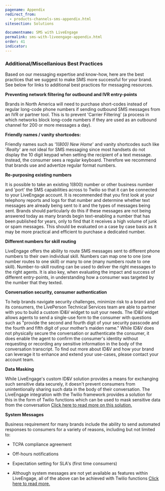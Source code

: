 ```yaml
---
pagename: Appendix
redirect_from:
  - products-channels-sms-appendix.html
sitesection: Solutions

documentname: SMS with LiveEngage
permalink: sms-with-liveengage-appendix.html
order: 41
indicator:
---
```

### Additional/Miscellanious Best Practices

Based on our messaging expertise and know-how, here are the best practices that we suggest to make SMS more successful for your brand. See below for links to additional best practices for messaging resources.

**Preventing network filtering for outbound and IVR entry-points**

Brands in North America will need to purchase short-codes instead of regular long-code phone numbers if sending outbound SMS messages from an IVR or partner tool.  This is to prevent 'Carrier Filtering' (a process in which networks block long-code numbers if they are used as an outbound channel for 200 or more messages a day).

**Friendly names / vanity shortcodes:**

Friendly names such as *'1(800) New Home*' and vanity shortcodes such like '*Realty*' are not ideal for SMS messaging since most handsets do not display the 10 digit keypad when setting the recipient of a text message.  Instead, the consumer sees a regular keyboard. Therefore we recommend that brands use and advertize regular format numbers.

**Re-purposing existing numbers**

It is possible to take an existing 1(800) number or other business number and 'port' the SMS capabilities across to Twilio so that it can be connected to your LiveEngage account.  It is recommended that you first look at your telephony reports and logs for that number and determine whether text messages are already being sent to it and the types of messages being sent.  Brands should particularly do this if these messages are not being answered today as many brands begin text-enabling a number that has been published for years, only to find that it receives a high volume of junk or spam messages.  This should be evaluated on a case by case basis as it may be more practical and efficient to purchase a dedicated number.

**Different numbers for skill routing**

LiveEngage offers the ability to route SMS messages sent to different phone numbers to their own individual skill.  Numbers can map one to one (one number routes to one skill) or many to one (many numbers route to one skill).  Number-to-skill routing can be used to deliver the right messages to the right agents. It is also key, when evaluating the impact and success of different entry-points, in understanding how a consumer was targeted by the number that they texted.

**Conversation security, consumer authentication**

To help brands navigate security challenges, minimize risk to a brand and its consumers, the LivePerson Technical Services team are able to partner with you to build a custom ID&V widget to suit your needs.  The ID&V widget allows agents to send a single-use form to the consumer with questions such as "provide the second and fourth digit of your security passcode and the fourth and fifth digit of your mother’s maiden name." While ID&V does not physically secure the conversation or authenticate the consumer, it does enable the agent to confirm the consumer's identity without requesting or recording any sensitive information in the body of the conversation transcript. To find out more about ID&V and how your brand can leverage it to enhance and extend your use-cases, please contact your account team.

**Data Masking**

While LiveEngage's custom ID&V solution provides a means for exchanging such sensitive data securely, it doesn't prevent consumers from unintentionally sharing such data in the body of their conversation.  The LiveEngage integration with the Twilio framework provides a solution for this in the form of Twilio functions which can be used to mask sensitive data from the conversation [Click here to read more on this solution.](https://s3-eu-west-1.amazonaws.com/ce-sr/CA/Messaging/Enhancing+SMS+experience+with+Twilio+Functions.pdf)

**System Messages**

Business requirement for many brands include the ability to send automated responses to consumers for a variety of reasons, including but not limited to:

* TCPA compliance agreement

* Off-hours notifications

* Expectation setting for SLA's (first time consumers)

* Although system messages are not yet available as features within LiveEngage, all of the above can be achieved with Twilio functions [Click here to read more.](https://s3-eu-west-1.amazonaws.com/ce-sr/CA/Messaging/Enhancing+SMS+experience+with+Twilio+Functions.pdf)
